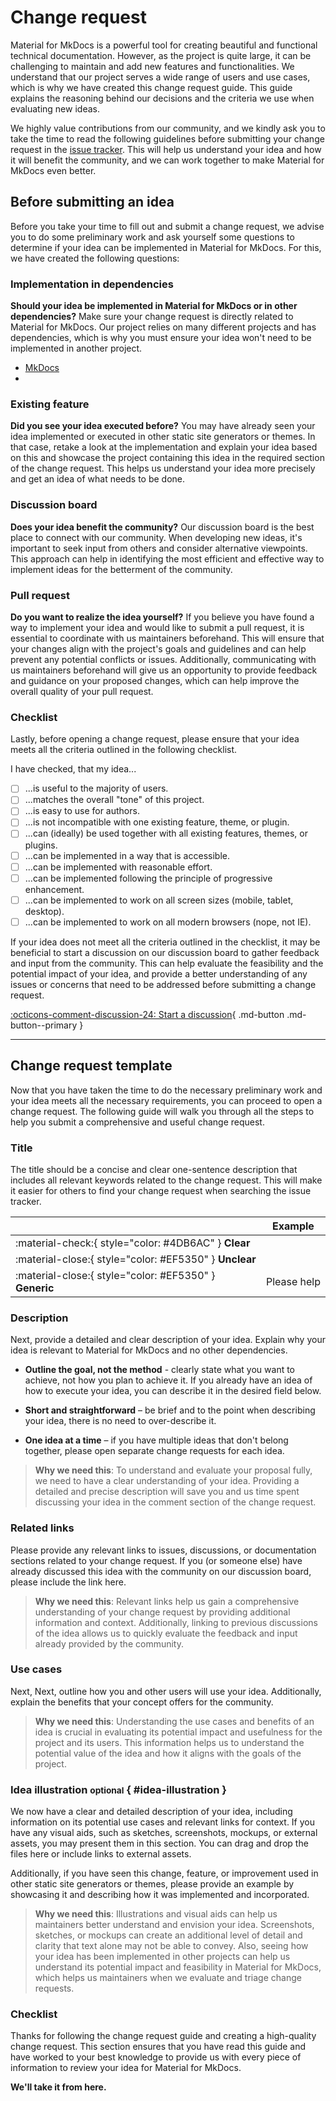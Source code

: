 # Change request

Material for MkDocs is a powerful tool for creating beautiful and functional 
technical documentation. However, as the project is quite large, it can be 
challenging to maintain and add new features and functionalities. We understand 
that our project serves a wide range of users and use cases, which is why we 
have created this change request guide. This guide explains the reasoning behind 
our decisions and the criteria we use when evaluating new ideas.

We highly value contributions from our community, and we kindly ask you to take 
the time to read the following guidelines before submitting your change request in 
the [issue tracker]. This will help us understand your idea and how it will 
benefit the community, and we can work together to make Material for MkDocs even 
better.

  [issue tracker]: https://github.com/squidfunk/mkdocs-material/issues


## Before submitting an idea

Before you take your time to fill out and submit a change request, we advise you 
to do some preliminary work and ask yourself some questions to determine if your 
idea can be implemented in Material for MkDocs. For this, we have created the 
following questions:

### Implementation in dependencies

__Should your idea be implemented in Material for MkDocs or in other dependencies?__ 
Make sure your change request is directly related to Material for MkDocs. Our 
project relies on many different projects and has dependencies, which is why you 
must ensure your idea won't need to be implemented in another project.

  - [MkDocs](https://github.com/mkdocs/mkdocs#mkdocs)
  - 

### Existing feature

__Did you see your idea executed before?__
You may have already seen your idea implemented or executed in other static site 
generators or themes. In that case, retake a look at the implementation and 
explain your idea based on this and showcase the project containing this idea in 
the required section of the change request. This helps us understand your idea 
more precisely and get an idea of what needs to be done.

### Discussion board

__Does your idea benefit the community?__
Our discussion board is the best place to connect with our community. When 
developing new ideas, it's important to seek input from others and consider 
alternative viewpoints. This approach can help in identifying the most 
efficient and effective way to implement ideas for the betterment of the 
community.

### Pull request

__Do you want to realize the idea yourself?__
If you believe you have found a way to implement your idea and would like to 
submit a pull request, it is essential to coordinate with us maintainers 
beforehand. This will ensure that your changes align with the project's goals 
and guidelines and can help prevent any potential conflicts or issues. 
Additionally, communicating with us maintainers beforehand will give us an 
opportunity to provide feedback and guidance on your proposed changes, which can 
help improve the overall quality of your pull request.

### Checklist

Lastly, before opening a change request, please ensure that your idea meets all 
the criteria outlined in the following checklist.

I have checked, that my idea...

- [ ] ...is useful to the majority of users.
- [ ] ...matches the overall "tone" of this project.
- [ ] ...is easy to use for authors.
- [ ] ...is not incompatible with one existing feature, theme, or plugin.
- [ ] ...can (ideally) be used together with all existing features, themes, or plugins.
- [ ] ...can be implemented in a way that is accessible.
- [ ] ...can be implemented with reasonable effort.
- [ ] ...can be implemented following the principle of progressive enhancement.
- [ ] ...can be implemented to work on all screen sizes (mobile, tablet, desktop).
- [ ] ...can be implemented to work on all modern browsers (nope, not IE).

If your idea does not meet all the criteria outlined in the checklist, it may be 
beneficial to start a discussion on our discussion board to gather feedback 
and input from the community. This can help evaluate the feasibility and the 
potential impact of your idea, and provide a better understanding of any issues 
or concerns that need to be addressed before submitting a change request.

[:octicons-comment-discussion-24: Start a discussion][Start a discussion]{ .md-button .md-button--primary }

---

  [Start a discussion]: https://github.com/squidfunk/mkdocs-material/discussions

## Change request template

Now that you have taken the time to do the necessary preliminary work and your 
idea meets all the necessary requirements, you can proceed to open a change 
request. The following guide will walk you through all the steps to help you 
submit a comprehensive and useful change request.

### Title

The title should be a concise and clear one-sentence description that includes 
all relevant keywords related to the change request. This will make it easier 
for others to find your change request when searching the issue tracker.

| <!-- --> | Example  |
| -------- | -------- | 
| :material-check:{ style="color: #4DB6AC" } __Clear__ | 
| :material-close:{ style="color: #EF5350" } __Unclear__ | 
| :material-close:{ style="color: #EF5350" } __Generic__ | Please help

### Description

Next, provide a detailed and clear description of your idea. Explain why your 
idea is relevant to Material for MkDocs and no other dependencies.

-   __Outline the goal, not the method__ - clearly state what you want to 
achieve, not how you plan to achieve it. If you already have an idea of how to 
execute your idea, you can describe it in the desired field below.

-   __Short and straightforward__ – be brief and to the point when describing 
your idea, there is no need to over-describe it.

-   __One idea at a time__ – if you have multiple ideas that don't belong 
together, please open separate change requests for each idea.

> __Why we need this__: To understand and evaluate your proposal fully, we need 
> to have a clear understanding of your idea. Providing a detailed and precise 
> description will save you and us time spent discussing your 
> idea in the comment section of the change request.

### Related links

Please provide any relevant links to issues, discussions, or documentation 
sections related to your change request. If you (or someone else) have already 
discussed this idea with the community on our discussion board, please include 
the link here.

> __Why we need this__: Relevant links help us gain a comprehensive 
> understanding of your change request by providing additional information and 
> context. Additionally, linking to previous discussions of the idea allows us 
> to quickly evaluate the feedback and input already provided by the community.

### Use cases

Next, Next, outline how you and other users will use your idea. Additionally, 
explain the benefits that your concept offers for the community.

> __Why we need this__: Understanding the use cases and benefits of an idea is 
> crucial in evaluating its potential impact and usefulness for the project and 
> its users. This information helps us to understand the potential value of the 
> idea and how it aligns with the goals of the project.

### Idea illustration <small>optional</small> { #idea-illustration }

We now have a clear and detailed description of your idea, including information 
on its potential use cases and relevant links for context. If you have any 
visual aids, such as sketches, screenshots, mockups, or external assets, you may 
present them in this section. You can drag and drop the files here or include 
links to external assets.

Additionally, if you have seen this change, feature, or improvement used in 
other static site generators or themes, please provide an example by showcasing 
it and describing how it was implemented and incorporated.

> __Why we need this__: Illustrations and visual aids can help us maintainers 
> better understand and envision your idea. Screenshots, sketches, or mockups 
> can create an additional level of detail and clarity that text alone may not 
> be able to convey. Also, seeing how your idea has been implemented in other 
> projects can help us understand its potential impact and feasibility in 
> Material for MkDocs, which helps us maintainers when we evaluate and triage 
> change requests.

### Checklist

Thanks for following the change request guide and creating a high-quality 
change request. This section ensures that you have read this guide and have
worked to your best knowledge to provide us with every piece of information to 
review your idea for Material for MkDocs.

__We'll take it from here.__
